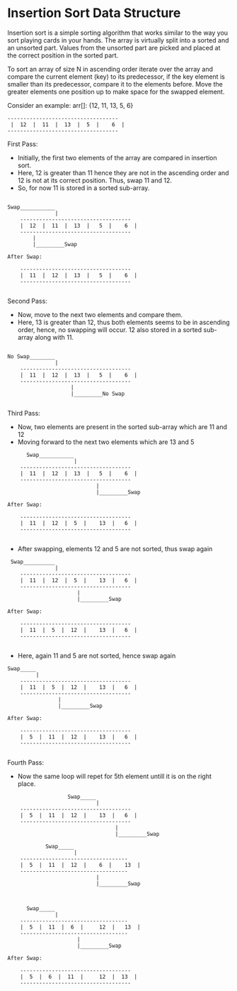 # Insertion Sort Data Structure

Insertion sort is a simple sorting algorithm that works similar to the way you sort playing cards in your hands. The array is virtually split into a sorted and an unsorted part. Values from the unsorted part are picked and placed at the correct position in the sorted part.

To sort an array of size N in ascending order iterate over the array and compare the current element (key) to its predecessor, if the key element is smaller than its predecessor, compare it to the elements before. Move the greater elements one position up to make space for the swapped element.

Consider an example: arr[]: {12, 11, 13, 5, 6}

```
-----------------------------------
 |  12  |  11  |  13  |	 5  |	 6  |
-----------------------------------

```
   
First Pass:

* Initially, the first two elements of the array are compared in insertion sort.
* Here, 12 is greater than 11 hence they are not in the ascending order and 12 is not at its correct position. Thus, swap 11 and 12.
* So, for now 11 is stored in a sorted sub-array.

```

Swap___________
               |
    -----------------------------------
    |  12  |  11  |  13  |	 5  |	 6  |
    -----------------------------------
        |
        |_________Swap

After Swap:

    -----------------------------------
    |  11  |  12  |  13  |	 5  |	 6  |
    -----------------------------------
        
```

Second Pass:

* Now, move to the next two elements and compare them.
* Here, 13 is greater than 12, thus both elements seems to be in ascending order, hence, no swapping will occur. 12 also stored in a    sorted sub-array along with 11.

```

No Swap________
               |
    -----------------------------------
    |  11  |  12  |  13  |	 5  |	 6  |
    -----------------------------------
                    |
                    |_________No Swap
   
```

Third Pass:

* Now, two elements are present in the sorted sub-array which are 11 and 12
* Moving forward to the next two elements which are 13 and 5

```
      Swap___________
                     |
    -----------------------------------
    |  11  |  12  |  13  |	 5  |	 6  |
    -----------------------------------
                            |
                            |_________Swap

After Swap:

    -----------------------------------
    |  11  |  12  |  5  |	 13  |	 6  |
    -----------------------------------
        
```

* After swapping, elements 12 and 5 are not sorted, thus swap again

```
 Swap__________
               |
    -----------------------------------
    |  11  |  12  |  5  |	 13  |	 6  |
    -----------------------------------
                      |
                      |_________Swap

After Swap:

    -----------------------------------
    |  11  |  5  |  12  |	 13  |	 6  |
    -----------------------------------
        
```

* Here, again 11 and 5 are not sorted, hence swap again

```
Swap_____
         |
    -----------------------------------
    |  11  |  5  |  12  |	 13  |	 6  |
    -----------------------------------
                |
                |_________Swap

After Swap:

    -----------------------------------
    |  5  |  11  |  12  |	 13  |	 6  |
    -----------------------------------
        
```

Fourth Pass:

* Now the same loop will repet for 5th element untill it is on the right place.

```
                   Swap_____
                            |
    -----------------------------------
    |  5  |  11  |  12  |	 13  |	 6  |
    -----------------------------------
                                  |
                                  |_________Swap

            Swap_____
                     |
    ----------------------------------
    |  5  |  11  |  12  |	 6  |	 13  |
    ----------------------------------
                            |
                            |_________Swap
                            


      Swap_____
               |
    ----------------------------------
    |  5  |  11  |  6  |	 12  |	 13  |
    ----------------------------------
                      |
                      |_________Swap

After Swap:

    -----------------------------------
    |  5  |  6  |  11  |	 12  |	13  |
    -----------------------------------
        
```
